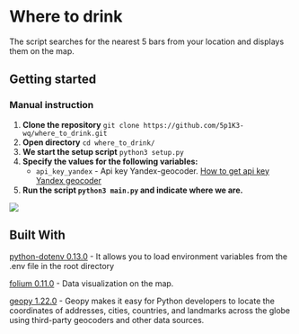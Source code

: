 # Where to drink
The script searches for the nearest 5 bars from your location and displays them on the map.

## Getting started
### Manual instruction
1. **Clone the repository** 
`
git clone https://github.com/5p1K3-wq/where_to_drink.git
`
2.  **Open directory**
`cd where_to_drink/`
3.  **We start the setup script**
`python3 setup.py`
4.  **Specify the values for the following variables:**
    *   `api_key_yandex` - Api key Yandex-geocoder. [How to get api key Yandex geocoder](https://devman.org/encyclopedia/api-docs/yandex-geocoder-api/)
5.  **Run the script `python3 main.py` and indicate where we are.**

![](https://dvmn.org/media/filer_public/05/db/05dbaec7-db70-4abc-bfe7-d859d8e6e0bc/bars-search.gif)

## Built With
[python-dotenv 0.13.0](https://pypi.org/project/python-dotenv/) - It allows you to load environment variables from the 
.env file in the root directory

[folium 0.11.0](https://pypi.org/project/folium/) - Data visualization on the map.

[geopy 1.22.0](https://pypi.org/project/geopy/) - Geopy makes it easy for Python developers to locate the coordinates of 
addresses, cities, countries, and landmarks across the globe using third-party geocoders and other data sources.